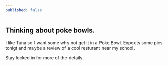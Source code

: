 ```yaml
---
published: false
---
```

## Thinking about poke bowls.

I like Tuna so I want some why not get it in a Poke Bowl. Expects some pics tonigt and maybe a review of a cool resturant near my school.

Stay locked in for more of the details.

